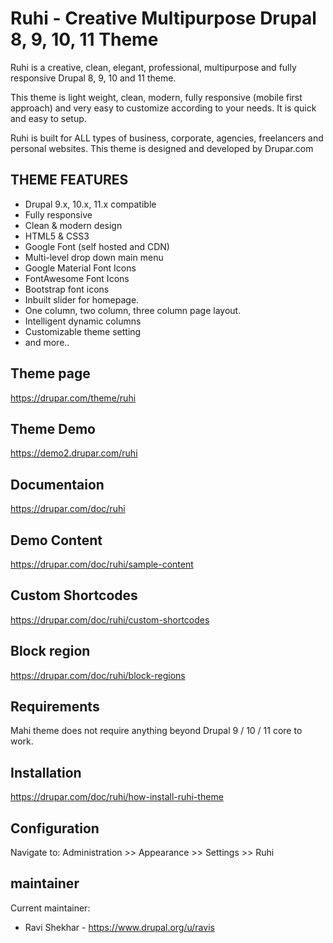 # Ruhi - Creative Multipurpose Drupal 8, 9, 10, 11 Theme
Ruhi is a creative, clean, elegant, professional, multipurpose and fully responsive Drupal 8, 9, 10 and 11 theme.

This theme is light weight, clean, modern, fully responsive (mobile first approach) and very easy to customize according to your needs. It is quick and easy to setup.

Ruhi is built for ALL types of business, corporate, agencies, freelancers and personal websites. This theme is designed and developed by Drupar.com

## THEME FEATURES
- Drupal 9.x, 10.x, 11.x compatible
- Fully responsive
- Clean & modern design
- HTML5 & CSS3
- Google Font (self hosted and CDN)
- Multi-level drop down main menu
- Google Material Font Icons
- FontAwesome Font Icons
- Bootstrap font icons
- Inbuilt slider for homepage.
- One column, two column, three column page layout.
- Intelligent dynamic columns
- Customizable theme setting
- and more..

## Theme page
https://drupar.com/theme/ruhi


## Theme Demo
https://demo2.drupar.com/ruhi


## Documentaion
https://drupar.com/doc/ruhi


## Demo Content
https://drupar.com/doc/ruhi/sample-content


## Custom Shortcodes
https://drupar.com/doc/ruhi/custom-shortcodes


## Block region
https://drupar.com/doc/ruhi/block-regions


## Requirements
Mahi theme does not require anything beyond Drupal 9 / 10 / 11 core to work.


## Installation
https://drupar.com/doc/ruhi/how-install-ruhi-theme


## Configuration
Navigate to: Administration >> Appearance >> Settings >> Ruhi


## maintainer
Current maintainer:
* Ravi Shekhar - https://www.drupal.org/u/ravis
